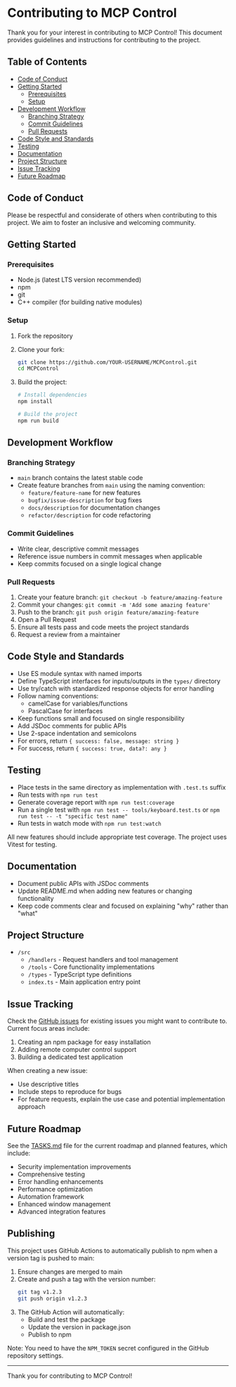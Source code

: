 # Contributing to MCP Control

Thank you for your interest in contributing to MCP Control! This document provides guidelines and instructions for contributing to the project.

## Table of Contents

- [Code of Conduct](#code-of-conduct)
- [Getting Started](#getting-started)
  - [Prerequisites](#prerequisites)
  - [Setup](#setup)
- [Development Workflow](#development-workflow)
  - [Branching Strategy](#branching-strategy)
  - [Commit Guidelines](#commit-guidelines)
  - [Pull Requests](#pull-requests)
- [Code Style and Standards](#code-style-and-standards)
- [Testing](#testing)
- [Documentation](#documentation)
- [Project Structure](#project-structure)
- [Issue Tracking](#issue-tracking)
- [Future Roadmap](#future-roadmap)

## Code of Conduct

Please be respectful and considerate of others when contributing to this project. We aim to foster an inclusive and welcoming community.

## Getting Started

### Prerequisites

- Node.js (latest LTS version recommended)
- npm
- git
- C++ compiler (for building native modules)

### Setup

1. Fork the repository
2. Clone your fork:
   ```bash
   git clone https://github.com/YOUR-USERNAME/MCPControl.git
   cd MCPControl
   ```

3. Build the project:
   ```bash
   # Install dependencies
   npm install

   # Build the project
   npm run build
   ```

## Development Workflow

### Branching Strategy

- `main` branch contains the latest stable code
- Create feature branches from `main` using the naming convention:
  - `feature/feature-name` for new features
  - `bugfix/issue-description` for bug fixes
  - `docs/description` for documentation changes
  - `refactor/description` for code refactoring

### Commit Guidelines

- Write clear, descriptive commit messages
- Reference issue numbers in commit messages when applicable
- Keep commits focused on a single logical change

### Pull Requests

1. Create your feature branch: `git checkout -b feature/amazing-feature`
2. Commit your changes: `git commit -m 'Add some amazing feature'`
3. Push to the branch: `git push origin feature/amazing-feature`
4. Open a Pull Request
5. Ensure all tests pass and code meets the project standards
6. Request a review from a maintainer

## Code Style and Standards

- Use ES module syntax with named imports
- Define TypeScript interfaces for inputs/outputs in the `types/` directory
- Use try/catch with standardized response objects for error handling
- Follow naming conventions:
  - camelCase for variables/functions
  - PascalCase for interfaces
- Keep functions small and focused on single responsibility
- Add JSDoc comments for public APIs
- Use 2-space indentation and semicolons
- For errors, return `{ success: false, message: string }`
- For success, return `{ success: true, data?: any }`

## Testing

- Place tests in the same directory as implementation with `.test.ts` suffix
- Run tests with `npm run test`
- Generate coverage report with `npm run test:coverage`
- Run a single test with `npm run test -- tools/keyboard.test.ts` or `npm run test -- -t "specific test name"`
- Run tests in watch mode with `npm run test:watch`

All new features should include appropriate test coverage. The project uses Vitest for testing.

## Documentation

- Document public APIs with JSDoc comments
- Update README.md when adding new features or changing functionality
- Keep code comments clear and focused on explaining "why" rather than "what"

## Project Structure

- `/src`
  - `/handlers` - Request handlers and tool management
  - `/tools` - Core functionality implementations
  - `/types` - TypeScript type definitions
  - `index.ts` - Main application entry point

## Issue Tracking

Check the [GitHub issues](https://github.com/Cheffromspace/MCPControl/issues) for existing issues you might want to contribute to. Current focus areas include:

1. Creating an npm package for easy installation
2. Adding remote computer control support
3. Building a dedicated test application

When creating a new issue:
- Use descriptive titles
- Include steps to reproduce for bugs
- For feature requests, explain the use case and potential implementation approach

## Future Roadmap

See the [TASKS.md](./TASKS.md) file for the current roadmap and planned features, which include:

- Security implementation improvements
- Comprehensive testing
- Error handling enhancements
- Performance optimization
- Automation framework
- Enhanced window management
- Advanced integration features

## Publishing

This project uses GitHub Actions to automatically publish to npm when a version tag is pushed to main:

1. Ensure changes are merged to main
2. Create and push a tag with the version number:
   ```bash
   git tag v1.2.3
   git push origin v1.2.3
   ```
3. The GitHub Action will automatically:
   - Build and test the package
   - Update the version in package.json
   - Publish to npm

Note: You need to have the `NPM_TOKEN` secret configured in the GitHub repository settings.

---

Thank you for contributing to MCP Control!
